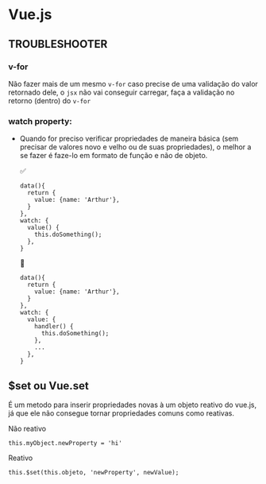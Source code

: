 # Vue.js

## TROUBLESHOOTER

### v-for
Não fazer mais de um mesmo `v-for` caso precise de uma validação do valor retornado dele, o `jsx` não vai conseguir carregar, faça a validação no retorno (dentro) do `v-for`

### watch property:
- Quando for preciso verificar propriedades de maneira básica (sem precisar de valores novo e velho ou de suas propriedades), o melhor a se fazer é faze-lo em formato de função e não de objeto.


    ✅
    ```
    data(){
      return {
        value: {name: 'Arthur'},
      }
    },
    watch: {
      value() {
        this.doSomething();
      },
    }
    ```

    🚫
    ```
    data(){
      return {
        value: {name: 'Arthur'},
      }
    },
    watch: {
      value: {
        handler() {
          this.doSomething();
        },
        ...
      },
    }
    ```

## $set ou Vue.set

É um metodo para inserir propriedades novas à um objeto reativo do vue.js, já que ele não consegue tornar propriedades comuns como reativas.


Não reativo
```
this.myObject.newProperty = 'hi'
``` 

Reativo
```
this.$set(this.objeto, 'newProperty', newValue);
``` 